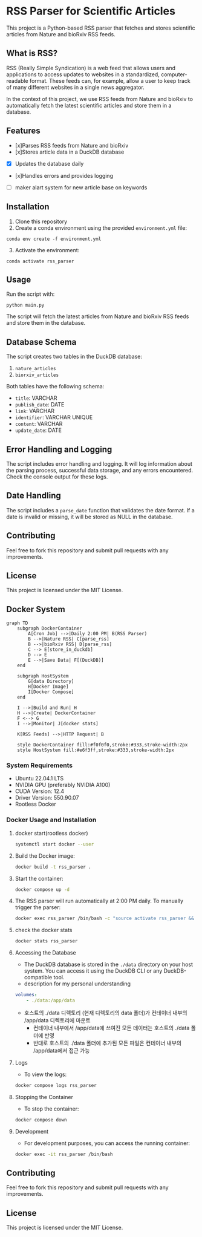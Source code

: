 # RSS Parser for Scientific Articles

This project is a Python-based RSS parser that fetches and stores scientific articles from Nature and bioRxiv RSS feeds.

## What is RSS?

RSS (Really Simple Syndication) is a web feed that allows users and applications to access updates to websites in a standardized, computer-readable format. These feeds can, for example, allow a user to keep track of many different websites in a single news aggregator.

In the context of this project, we use RSS feeds from Nature and bioRxiv to automatically fetch the latest scientific articles and store them in a database.

## Features

- [x]Parses RSS feeds from Nature and bioRxiv
- [x]Stores article data in a DuckDB database
- [x] Updates the database daily
- [x]Handles errors and provides logging
- [ ] maker alart system for new article base on keywords

## Installation
1. Clone this repository
2. Create a conda environment using the provided `environment.yml` file:

```
conda env create -f environment.yml
```

3. Activate the environment:

```
conda activate rss_parser
```

## Usage

Run the script with:

```
python main.py
```

The script will fetch the latest articles from Nature and bioRxiv RSS feeds and store them in the database.

## Database Schema

The script creates two tables in the DuckDB database:

1. `nature_articles`
2. `biorxiv_articles`

Both tables have the following schema:

- `title`: VARCHAR
- `publish_date`: DATE
- `link`: VARCHAR
- `identifier`: VARCHAR UNIQUE
- `content`: VARCHAR
- `update_date`: DATE

## Error Handling and Logging

The script includes error handling and logging. It will log information about the parsing process, successful data storage, and any errors encountered. Check the console output for these logs.

## Date Handling

The script includes a `parse_date` function that validates the date format. If a date is invalid or missing, it will be stored as NULL in the database.

## Contributing

Feel free to fork this repository and submit pull requests with any improvements.

## License

This project is licensed under the MIT License.

## Docker System
```mermaid
graph TD
    subgraph DockerContainer
        A[Cron Job] -->|Daily 2:00 PM| B(RSS Parser)
        B -->|Nature RSS| C[parse_rss]
        B -->|bioRxiv RSS| D[parse_rss]
        C --> E[store_in_duckdb]
        D --> E
        E -->|Save Data| F[(DuckDB)]
    end

    subgraph HostSystem
        G[data Directory]
        H[Docker Image]
        I[Docker Compose]
    end

    I -->|Build and Run| H
    H -->|Create| DockerContainer
    F <--> G
    I -->|Monitor| J[docker stats]

    K[RSS Feeds] -->|HTTP Request| B

    style DockerContainer fill:#f0f0f0,stroke:#333,stroke-width:2px
    style HostSystem fill:#e6f3ff,stroke:#333,stroke-width:2px
```

### System Requirements

- Ubuntu 22.04.1 LTS
- NVIDIA GPU (preferably NVIDIA A100)
- CUDA Version: 12.4
- Driver Version: 550.90.07
- Rootless Docker

### Docker Usage and Installation
1. docker start(rootless docker)
    ```bash
    systemctl start docker --user
    ```

1. Build the Docker image:
   ```bash
   docker build -t rss_parser .
   ```

2. Start the container:
   ```bash
   docker compose up -d
   ```

3. The RSS parser will run automatically at 2:00 PM daily. To manually trigger the parser:
    ```bash
    docker exec rss_parser /bin/bash -c "source activate rss_parser && python /app/main.py"
    ```

4. check the docker stats
    ```bash
    docker stats rss_parser
    ```

4. Accessing the Database
    - The DuckDB database is stored in the `./data` directory on your host system. You can access it using the DuckDB CLI or any DuckDB-compatible tool.
    - description for my personal understanding
    ```yml
    volumes:  
        - ./data:/app/data
    ```
    - 호스트의 ./data 디렉토리 (현재 디렉토리의 data 폴더)가 컨테이너 내부의 /app/data 디렉토리에 마운트
        - 컨테이너 내부에서 /app/data에 쓰여진 모든 데이터는 호스트의 ./data 폴더에 반영
        - 반대로 호스트의 ./data 폴더에 추가된 모든 파일은 컨테이너 내부의 /app/data에서 접근 가능

5. Logs
    - To view the logs:
    ```bash
    docker compose logs rss_parser
    ```

6. Stopping the Container
    - To stop the container:
    ```bash
    docker compose down
    ```

7. Development
    - For development purposes, you can access the running container:
    ```bash
    docker exec -it rss_parser /bin/bash
    ```
## Contributing

Feel free to fork this repository and submit pull requests with any improvements.

## License

This project is licensed under the MIT License.